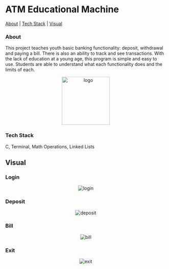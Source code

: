 # ATM Educational Machine

[About](https://github.com/ShushawnS/ATM-Educational-Machine/edit/main/README.md#about) | [Tech Stack](https://github.com/ShushawnS/ATM-Educational-Machine/edit/main/README.md#tech-stack) | [Visual](https://github.com/ShushawnS/ATM-Educational-Machine/edit/main/README.md#visual)
### About 
This project teaches youth basic banking functionality: deposit, withdrawal and paying a bill. There is also an ability to track and see transactions. With the lack of education at a young age, this program is simple and easy to use. Students are able to understand what each functionality does and the limits of each. 

<p align="center">
  <img src="https://user-images.githubusercontent.com/84819112/167225691-2b3d1f40-7c80-4760-839c-ab8bbfe0ec58.png" alt="logo" width="150" height="150"/>
</p>

### Tech Stack
C, Terminal, Math Operations, Linked Lists

## Visual

### Login
<p align="center">
  <img src="https://user-images.githubusercontent.com/84819112/167225225-a72dd900-61dc-48f6-a253-ad7cab1a4e81.gif" alt="login" />
</p>

### Deposit
<p align="center">
  <img src="https://user-images.githubusercontent.com/84819112/167225224-0347a3e5-25fc-4792-826e-abf034964455.gif" alt="deposit" />
</p>

### Bill
<p align="center">
  <img src="https://user-images.githubusercontent.com/84819112/167225227-feeee515-a41a-49ae-afac-57cf8e6eb6ce.gif" alt="bill" />
</p>

### Exit
<p align="center">
  <img src="https://user-images.githubusercontent.com/84819112/167225226-3e985ce6-92f1-4022-97e6-f448776748dd.gif" alt="exit" />
</p>

<!---
![atm - withdrawal](https://user-images.githubusercontent.com/84819112/167225222-a3449d7a-1b60-4290-b658-7513249962f5.gif)
![atm - deposit](https://user-images.githubusercontent.com/84819112/167225224-0347a3e5-25fc-4792-826e-abf034964455.gif)
![atm - login](https://user-images.githubusercontent.com/84819112/167225225-a72dd900-61dc-48f6-a253-ad7cab1a4e81.gif)
![atm - exit](https://user-images.githubusercontent.com/84819112/167225226-3e985ce6-92f1-4022-97e6-f448776748dd.gif)
![atm - bill](https://user-images.githubusercontent.com/84819112/167225227-feeee515-a41a-49ae-afac-57cf8e6eb6ce.gif)

--->
